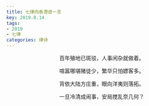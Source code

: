 ```yaml
---
title: 七律向香港进一言
key: 2019.8.14
tags: 
- 2019
- 七律
categories: 律诗
---
```


<p align="center">百年殖地已斑驳，人事闲杂就做着。
</p>
<p align="center">喧嚣哪堪赌徒少，繁华只怕嫖客多。
</p>
<p align="center">背依大陆方庄重，眼向洋夷则落拓。
</p>
<p align="center">一旦冷清成闹事，安局搅乱奈几何？
</p>
